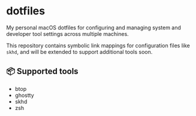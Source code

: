 # dotfiles

My personal macOS dotfiles for configuring and managing system and developer tool settings across multiple machines.

This repository contains symbolic link mappings for configuration files like `skhd`, and will be extended to support additional tools soon.

## 📦 Supported tools

- btop
- ghostty
- skhd
- zsh
